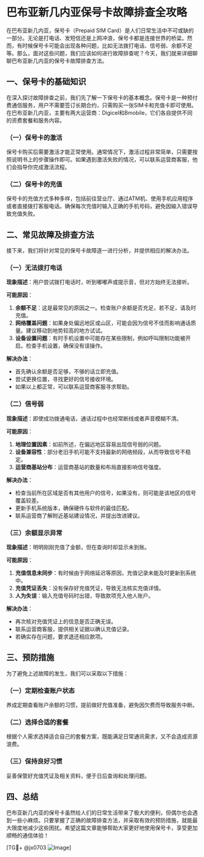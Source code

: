 # 巴布亚新几内亚保号卡故障排查全攻略

在巴布亚新几内亚，保号卡（Prepaid SIM Card）是人们日常生活中不可或缺的一部分。无论是打电话、发短信还是上网冲浪，保号卡都是连接世界的桥梁。然而，有时候保号卡可能会出现各种问题，比如无法拨打电话、信号弱、余额不足等。那么，面对这些问题，我们应该如何进行故障排查呢？今天，我们就来详细聊聊巴布亚新几内亚的保号卡故障排查方法。

## 一、保号卡的基础知识

在深入探讨故障排查之前，我们先了解一下保号卡的基本概念。保号卡是一种预付费通信服务，用户不需要签订长期合约，只需购买一张SIM卡和充值卡即可使用。在巴布亚新几内亚，主要有两大运营商：Digicel和Bmobile，它们各自提供不同的资费套餐和服务内容。

### （一）保号卡的激活

保号卡购买后需要激活才能正常使用。通常情况下，激活过程非常简单，只需要按照说明书上的步骤操作即可。如果遇到激活失败的情况，可以联系运营商客服，他们会指导你完成激活流程。

### （二）保号卡的充值

保号卡的充值方式多种多样，包括前往营业厅、通过ATM机、使用手机应用程序或者直接拨打客服电话。确保每次充值时输入正确的手机号码，避免因输入错误导致充值失败。

## 二、常见故障及排查方法

接下来，我们将针对常见的保号卡故障逐一进行分析，并提供相应的解决办法。

### （一）无法拨打电话

**现象描述**：用户尝试拨打电话时，听到嘟嘟声或提示音，但对方始终无法接听。

**可能原因**：
1. **余额不足**：这是最常见的原因之一。检查账户余额是否充足，若不足，请及时充值。
2. **网络覆盖问题**：如果身处偏远地区或山区，可能会因为信号不佳而影响通话质量。建议移动到地势较高的地方试试。
3. **设备设置问题**：有时手机设置中可能存在某些限制，例如呼叫限制功能被开启。检查手机设置，确保没有误操作。

**解决办法**：
- 首先确认余额是否足够，不够的话立即充值。
- 尝试更换位置，寻找更好的信号接收环境。
- 如果以上都正常，可以联系运营商客服寻求帮助。

### （二）信号弱

**现象描述**：即使成功拨通电话，通话过程中也经常断线或者声音模糊不清。

**可能原因**：
1. **地理位置因素**：如前所述，在偏远地区容易出现信号弱的问题。
2. **设备兼容性**：部分老旧手机可能不支持最新的网络频段，从而导致信号不稳定。
3. **运营商基站分布**：运营商基站的数量和布局直接影响信号强度。

**解决办法**：
- 检查当前所在区域是否有其他用户的信号，如果没有，则可能是该地区的信号覆盖较差。
- 更新手机系统版本，确保硬件与软件的最佳匹配。
- 联系运营商了解附近基站建设情况，并提出改进建议。

### （三）余额显示异常

**现象描述**：明明刚刚充值了金额，但在查询时却显示未到账。

**可能原因**：
1. **充值信息未同步**：有时候由于网络延迟等原因，充值记录未能及时更新到系统中。
2. **充值凭证丢失**：没有保存好充值凭证，导致无法核实充值详情。
3. **人为失误**：输入充值号码时出错，导致款项充入他人账户。

**解决办法**：
- 再次核对充值凭证上的信息是否正确无误。
- 联系运营商客服，提供相关证据以确认充值记录。
- 若确实存在问题，要求退还相应款项。

## 三、预防措施

为了避免上述故障的发生，我们可以采取以下措施：

### （一）定期检查账户状态

养成定期查看账户余额的习惯，提前做好充值准备，避免因欠费而导致服务中断。

### （二）选择合适的套餐

根据个人需求选择适合自己的套餐方案，既能满足日常通讯需求，又不会造成资源浪费。

### （三）保持良好习惯

妥善保管好充值凭证及相关资料，便于日后查询和处理问题。

## 四、总结

巴布亚新几内亚的保号卡虽然给人们的日常生活带来了极大的便利，但偶尔也会遇到一些小麻烦。只要掌握了正确的故障排查方法，并采取有效的预防措施，就能最大限度地减少这些困扰。希望这篇文章能够帮助大家更好地使用保号卡，享受更加顺畅的通信体验！

[TG💪+ @jx0703 ![Image](https://github.com/user-attachments/assets/dbca1d08-cadb-493c-b0ec-ad6f7a83f270)]